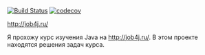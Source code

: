 [![Build Status](https://travis-ci.com/dvamedveda/b.savelev.svg?branch=master)](https://travis-ci.com/dvamedveda/b.savelev)
[![codecov](https://codecov.io/gh/dvamedveda/b.savelev/branch/master/graph/badge.svg)](https://codecov.io/gh/dvamedveda/b.savelev)

http://job4j.ru/

Я прохожу курс изучения Java на http://job4j.ru/.
В этом проекте находятся решения задач курса.
